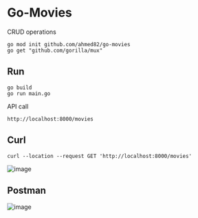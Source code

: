 # Go-Movies
CRUD operations

```shell
go mod init github.com/ahmed82/go-movies
go get "github.com/gorilla/mux"

```

## Run
```
go build
go run main.go
```

API call

```
http://localhost:8000/movies
```
## Curl
```
curl --location --request GET 'http://localhost:8000/movies'
```
![image](https://user-images.githubusercontent.com/9446035/170088588-1a2d1799-c2b8-4f6f-8c8b-fcf8b16bfa67.png)

## Postman
![image](https://user-images.githubusercontent.com/9446035/170087449-639150cb-2fc5-4067-9d5e-76e3406bc05e.png)

